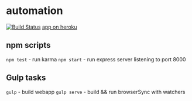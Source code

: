 # automation
[![Build Status](https://travis-ci.org/mazzur/automation.svg?branch=develop)](https://travis-ci.org/mazzur/automation)
[app on heroku](https://mp-travis-heroku.herokuapp.com/)

## npm scripts
`npm test` - run karma
`npm start` - run express server listening to port 8000

## Gulp tasks
`gulp` - build webapp
`gulp serve` - build && run browserSync with watchers